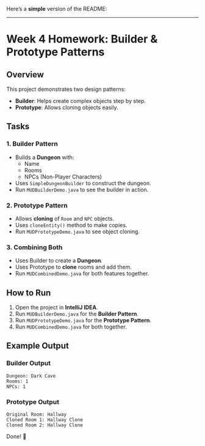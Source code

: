 Here’s a **simple** version of the README:  

---

# **Week 4 Homework: Builder & Prototype Patterns**  

## **Overview**  
This project demonstrates two design patterns:  
- **Builder**: Helps create complex objects step by step.  
- **Prototype**: Allows cloning objects easily.  

## **Tasks**  

### **1. Builder Pattern**  
- Builds a **Dungeon** with:  
  - Name  
  - Rooms  
  - NPCs (Non-Player Characters)  
- Uses `SimpleDungeonBuilder` to construct the dungeon.  
- Run `MUDBuilderDemo.java` to see the builder in action.  

### **2. Prototype Pattern**  
- Allows **cloning** of `Room` and `NPC` objects.  
- Uses `cloneEntity()` method to make copies.  
- Run `MUDPrototypeDemo.java` to see object cloning.  

### **3. Combining Both**  
- Uses Builder to create a **Dungeon**.  
- Uses Prototype to **clone** rooms and add them.  
- Run `MUDCombinedDemo.java` for both features together.  

## **How to Run**  
1. Open the project in **IntelliJ IDEA**.  
2. Run `MUDBuilderDemo.java` for the **Builder Pattern**.  
3. Run `MUDPrototypeDemo.java` for the **Prototype Pattern**.  
4. Run `MUDCombinedDemo.java` for both together.  

## **Example Output**  

### **Builder Output**  
```
Dungeon: Dark Cave  
Rooms: 1  
NPCs: 1  
```

### **Prototype Output**  
```
Original Room: Hallway  
Cloned Room 1: Hallway Clone  
Cloned Room 2: Hallway Clone  
```

Done! 🚀
